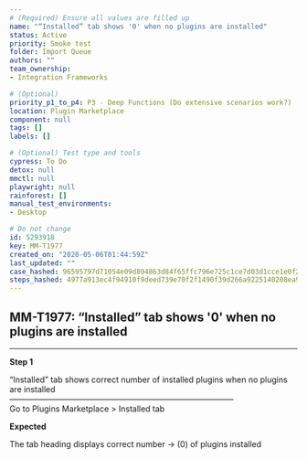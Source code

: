 ```yaml
---
# (Required) Ensure all values are filled up
name: "“Installed” tab shows '0' when no plugins are installed"
status: Active
priority: Smoke test
folder: Import Queue
authors: ""
team_ownership: 
- Integration Frameworks

# (Optional)
priority_p1_to_p4: P3 - Deep Functions (Do extensive scenarios work?)
location: Plugin Marketplace
component: null
tags: []
labels: []

# (Optional) Test type and tools
cypress: To Do
detox: null
mmctl: null
playwright: null
rainforest: []
manual_test_environments: 
- Desktop

# Do not change
id: 5293918
key: MM-T1977
created_on: "2020-05-06T01:44:59Z"
last_updated: ""
case_hashed: 96595797d71054e09d894863d84f65ffc796e725c1ce7d03d1cce1e0f2399db560020c961215cf3a7c65e55c87ea3689
steps_hashed: 4977a913ec4f94910f9deed739e70f2f1490f39d266a9225140208ea903c2f80b0be71eb2cd9778ca1a4e42c20d11e8b
---
```


<!-- (Auto-generated) Based on frontmatter's "key" and "name" -->

## MM-T1977: “Installed” tab shows '0' when no plugins are installed

---

**Step 1**

“Installed” tab shows correct number of installed plugins when no plugins are installed\
————————————————————————————\
Go to Plugins Marketplace > Installed tab

**Expected**

The tab heading displays correct number → (0) of plugins installed
